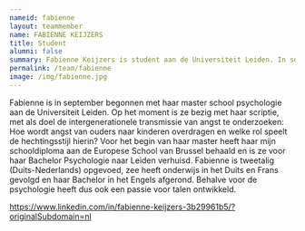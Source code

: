 ```yaml
---
nameid: fabienne
layout: teammember
name: FABIENNE KEIJZERS
title: Student
alumni: false
summary: Fabienne Keijzers is student aan de Universiteit Leiden. In september 2020 is ze met de master school psychologie begonnen.
permalink: /team/fabienne
image: /img/fabienne.jpg
---
```


Fabienne is in september begonnen met haar master school psychologie aan de Universiteit Leiden. Op het moment is ze bezig met haar scriptie, met als doel de intergenerationele transmissie van angst te onderzoeken: Hoe wordt angst van ouders naar kinderen overdragen en welke rol speelt de hechtingsstijl hierin? Voor het begin van haar master heeft haar mijn schooldiploma aan de Europese School van Brussel behaald en is ze voor haar Bachelor Psychologie naar Leiden verhuisd. Fabienne is tweetalig (Duits-Nederlands) opgevoed, zee heeft onderwijs in het Duits en Frans gevolgd en haar Bachelor in het Engels afgerond. Behalve voor de psychologie heeft dus ook een passie voor talen ontwikkeld. 

https://www.linkedin.com/in/fabienne-keijzers-3b29961b5/?originalSubdomain=nl
